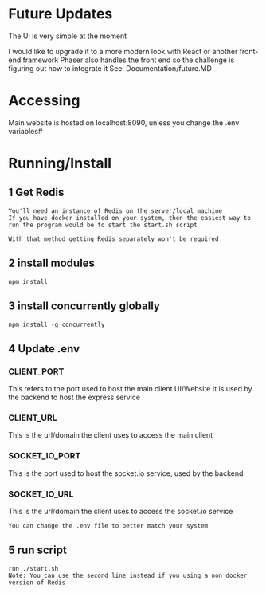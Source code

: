 
# Future Updates
The UI is very simple at the moment

I would like to upgrade it to a more modern look with React or another front-end framework
Phaser also handles the front end so the challenge is figuring out how to integrate it
See: Documentation/future.MD

# Accessing 

Main website is hosted on localhost:8090, unless you change the .env variables#




# Running/Install

## 1 Get Redis
```
You'll need an instance of Redis on the server/local machine 
If you have docker installed on your system, then the easiest way to run the program would be to start the start.sh script

With that method getting Redis separately won't be required
```

## 2 install modules


```
npm install
```

## 3 install concurrently globally


```
npm install -g concurrently

```



## 4 Update .env


### CLIENT_PORT
This refers to the port used to host the main client UI/Website
It is used by the backend to host the express service

### CLIENT_URL
This is the url/domain the client uses to access the main client

### SOCKET_IO_PORT
This is the port used to host the socket.io service, used by the backend


### SOCKET_IO_URL
This is the url/domain the client uses to access the socket.io service



```
You can change the .env file to better match your system

```

## 5 run script 
```
run ./start.sh
Note: You can use the second line instead if you using a non docker version of Redis

```


